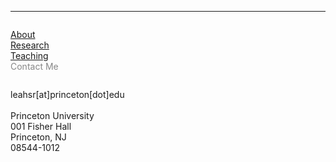 
            
<hr>
<div class="row">
  <div class="column left" style="color:#888">
    <p><a href="https://leahrosenstiel.github.io">About</a> <br> <a href="research"> Research </a> <br> <a href="teaching">Teaching</a> <br><currentpage></currentpage> Contact Me </p>
  </div>
  <div class="column right">
    <p>leahsr[at]princeton[dot]edu <br> <br> Princeton University <br /> 001 Fisher Hall <br /> Princeton, NJ <br /> 08544-1012 </p>
  </div>
</div>
